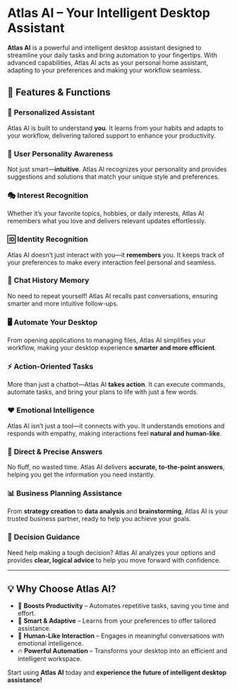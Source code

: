 # **Atlas AI – Your Intelligent Desktop Assistant**  

**Atlas AI** is a powerful and intelligent desktop assistant designed to streamline your daily tasks and bring automation to your fingertips. With advanced capabilities, Atlas AI acts as your personal home assistant, adapting to your preferences and making your workflow seamless.  

## 🚀 **Features & Functions**  

### 🎯 **Personalized Assistant**  
Atlas AI is built to understand **you**. It learns from your habits and adapts to your workflow, delivering tailored support to enhance your productivity.  

### 🧠 **User Personality Awareness**  
Not just smart—**intuitive**. Atlas AI recognizes your personality and provides suggestions and solutions that match your unique style and preferences.  

### 🎭 **Interest Recognition**  
Whether it’s your favorite topics, hobbies, or daily interests, Atlas AI remembers what you love and delivers relevant updates effortlessly.  

### 🆔 **Identity Recognition**  
Atlas AI doesn’t just interact with you—it **remembers** you. It keeps track of your preferences to make every interaction feel personal and seamless.  

### 📝 **Chat History Memory**  
No need to repeat yourself! Atlas AI recalls past conversations, ensuring smarter and more intuitive follow-ups.  

### 🖥️ **Automate Your Desktop**  
From opening applications to managing files, Atlas AI simplifies your workflow, making your desktop experience **smarter and more efficient**.  

### ⚡ **Action-Oriented Tasks**  
More than just a chatbot—Atlas AI **takes action**. It can execute commands, automate tasks, and bring your plans to life with just a few words.  

### ❤️ **Emotional Intelligence**  
Atlas AI isn’t just a tool—it connects with you. It understands emotions and responds with empathy, making interactions feel **natural and human-like**.  

### 🎯 **Direct & Precise Answers**  
No fluff, no wasted time. Atlas AI delivers **accurate, to-the-point answers**, helping you get the information you need instantly.  

### 📊 **Business Planning Assistance**  
From **strategy creation** to **data analysis** and **brainstorming**, Atlas AI is your trusted business partner, ready to help you achieve your goals.  

### 🤔 **Decision Guidance**  
Need help making a tough decision? Atlas AI analyzes your options and provides **clear, logical advice** to help you move forward with confidence.  

---

## 💡 **Why Choose Atlas AI?**  
- 🚀 **Boosts Productivity** – Automates repetitive tasks, saving you time and effort.  
- 🤖 **Smart & Adaptive** – Learns from your preferences to offer tailored assistance.  
- 💬 **Human-Like Interaction** – Engages in meaningful conversations with emotional intelligence.  
- 🔥 **Powerful Automation** – Transforms your desktop into an efficient and intelligent workspace.  

Start using **Atlas AI** today and **experience the future of intelligent desktop assistance!**  
